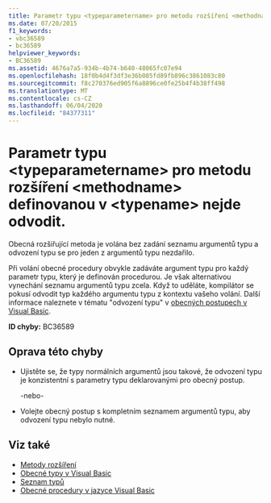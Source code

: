 ```yaml
---
title: Parametr typu <typeparametername> pro metodu rozšíření <methodname> definovanou v <typename> nejde odvodit.
ms.date: 07/20/2015
f1_keywords:
- vbc36589
- bc36589
helpviewer_keywords:
- BC36589
ms.assetid: 4676a7a5-934b-4b74-b640-48065fc07e94
ms.openlocfilehash: 18f0b4d4f3df3e36b085fd89fb896c3861083c80
ms.sourcegitcommit: f8c270376ed905f6a8896ce0fe25b4f4b38ff498
ms.translationtype: MT
ms.contentlocale: cs-CZ
ms.lasthandoff: 06/04/2020
ms.locfileid: "84377311"
---
```

# <a name="type-parameter-typeparametername-for-extension-method-methodname-defined-in-typename-cannot-be-inferred"></a>Parametr typu \<typeparametername> pro metodu rozšíření \<methodname> definovanou v \<typename> nejde odvodit.
Obecná rozšiřující metoda je volána bez zadání seznamu argumentů typu a odvození typu se pro jeden z argumentů typu nezdařilo.  
  
 Při volání obecné procedury obvykle zadáváte argument typu pro každý parametr typu, který je definován procedurou. Je však alternativou vynechání seznamu argumentů typu zcela. Když to uděláte, kompilátor se pokusí odvodit typ každého argumentu typu z kontextu vašeho volání. Další informace naleznete v tématu "odvození typu" v [obecných postupech v Visual Basic](../programming-guide/language-features/data-types/generic-procedures.md).  
  
 **ID chyby:** BC36589  
  
## <a name="to-correct-this-error"></a>Oprava této chyby  
  
- Ujistěte se, že typy normálních argumentů jsou takové, že odvození typu je konzistentní s parametry typu deklarovanými pro obecný postup.  
  
     -nebo-  
  
- Volejte obecný postup s kompletním seznamem argumentů typu, aby odvození typu nebylo nutné.  
  
## <a name="see-also"></a>Viz také

- [Metody rozšíření](../programming-guide/language-features/procedures/extension-methods.md)
- [Obecné typy v Visual Basic](../programming-guide/language-features/data-types/generic-types.md)
- [Seznam typů](../language-reference/statements/type-list.md)
- [Obecné procedury v jazyce Visual Basic](../programming-guide/language-features/data-types/generic-procedures.md)
